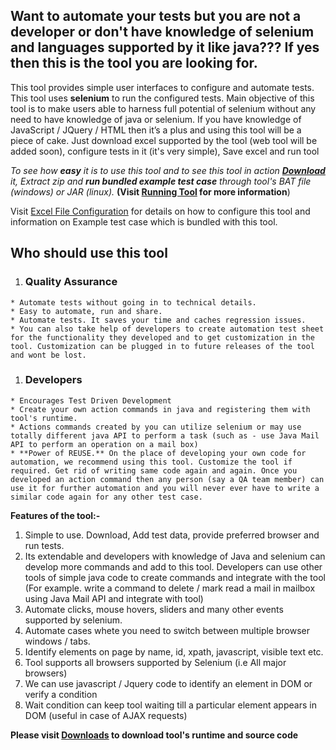 ## Want to automate your tests but you are not a developer or don't have knowledge of selenium and languages supported by it like java??? If yes then this is the tool you are looking for. ##

This tool provides simple user interfaces to configure and automate tests. This tool uses **selenium** to run the configured tests.
Main objective of this tool is to make users able to harness full potential of selenium without any need to have knowledge of java or selenium. If you have knowledge of JavaScript / JQuery / HTML then it’s a plus and using this tool will be a piece of cake. Just download excel supported by the tool (web tool will be added soon), configure tests in it (it's very simple), Save excel and run tool

_To see how **easy** it is to use this tool and to see this tool in action **[Download](Downloads.md)** it, Extract zip and **run bundled example test case** through tool's BAT file (windows) or JAR (linux)._ **(Visit [Running Tool](RunningTool.md) for more information**)

Visit [Excel File Configuration](ExcelFileConfiguration.md) for details on how to configure this tool and information on Example test case which is bundled with this tool.

## Who should use this tool ##
  1. ### Quality Assurance ###
    * Automate tests without going in to technical details.
    * Easy to automate, run and share.
    * Automate tests. It saves your time and caches regression issues.
    * You can also take help of developers to create automation test sheet for the functionality they developed and to get customization in the tool. Customization can be plugged in to future releases of the tool and wont be lost.
  1. ### Developers ###
    * Encourages Test Driven Development
    * Create your own action commands in java and registering them with tool's runtime.
    * Actions commands created by you can utilize selenium or may use totally different java API to perform a task (such as - use Java Mail API to perform an operation on a mail box)
    * **Power of REUSE.** On the place of developing your own code for automation, we recommend using this tool. Customize the tool if required. Get rid of writing same code again and again. Once you developed an action command then any person (say a QA team member) can use it for further automation and you will never ever have to write a similar code again for any other test case.



**Features of the tool:-**
  1. Simple to use. Download, Add test data, provide preferred browser and run tests.
  1. Its extendable and developers with knowledge of Java and selenium can develop more commands and add to this tool. Developers can use other tools of simple java code to create commands and integrate with the tool (For example. write a command to delete / mark read a mail in mailbox using Java Mail API and integrate with tool)
  1. Automate clicks, mouse hovers, sliders and many other events supported by selenium.
  1. Automate cases whete you need to switch between multiple browser windows / tabs.
  1. Identify elements on page by name, id, xpath, javascript, visible text etc.
  1. Tool supports all browsers supported by Selenium (i.e All major browsers)
  1. We can use javascript / Jquery code to identify an element in DOM or verify a condition
  1. Wait condition can keep tool waiting till a particular element appears in DOM (useful in case of AJAX requests)



**Please visit [Downloads](Downloads.md) to download tool's runtime and source code**